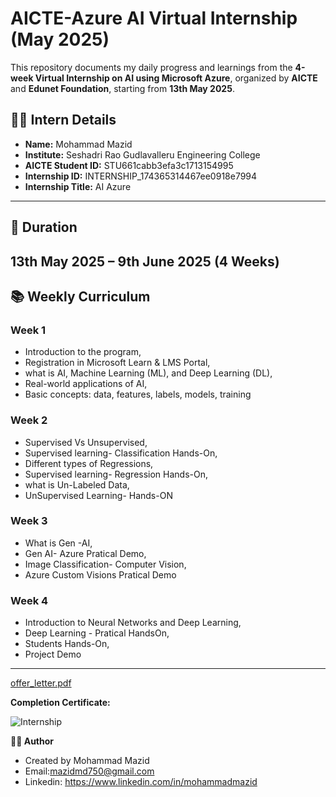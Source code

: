 # AICTE-Azure AI Virtual Internship (May 2025)

This repository documents my daily progress and learnings from the **4-week Virtual Internship on AI using Microsoft Azure**, organized by **AICTE** and **Edunet Foundation**, starting from **13th May 2025**.

## 👨‍🎓 Intern Details
- **Name:** Mohammad Mazid  
- **Institute:** Seshadri Rao Gudlavalleru Engineering College  
- **AICTE Student ID:** STU661cabb3efa3c1713154995  
- **Internship ID:** INTERNSHIP_174365314467ee0918e7994  
- **Internship Title:** AI Azure  
---

## 📅 Duration
**13th May 2025 – 9th June 2025 (4 Weeks)**
---

## 📚 Weekly Curriculum

### Week 1
- Introduction to the program,
- Registration in Microsoft Learn & LMS Portal,
- what is AI, Machine Learning (ML), and Deep Learning (DL),
- Real-world applications of AI,
- Basic concepts: data, features, labels, models, training

### Week 2
- Supervised Vs Unsupervised,
- Supervised learning- Classification Hands-On,
- Different types of Regressions,
- Supervised learning- Regression Hands-On,
- what is Un-Labeled Data,
- UnSupervised Learning- Hands-ON

### Week 3
- What is Gen -AI,
- Gen AI- Azure Pratical Demo,
- Image Classification- Computer Vision,
- Azure Custom Visions Pratical Demo

### Week 4
- Introduction to Neural Networks and Deep Learning,
- Deep Learning - Pratical HandsOn,
- Students Hands-On,
- Project Demo
---
[offer_letter.pdf](https://github.com/user-attachments/files/20241340/offer_letter.pdf)

**Completion Certificate:**

![Internship](https://github.com/user-attachments/assets/31809553-30a0-43ae-b963-cde9000449bb)


**👨‍💻 Author**
- Created by Mohammad Mazid
- Email:mazidmd750@gmail.com
- Linkedin: https://www.linkedin.com/in/mohammadmazid
